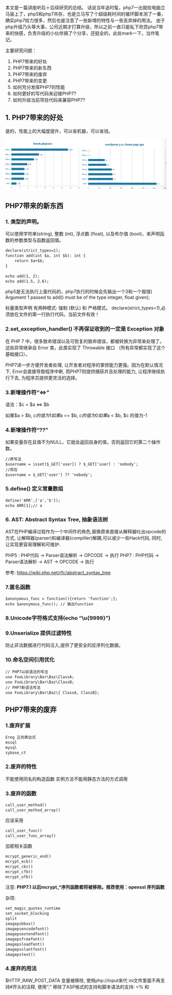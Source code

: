 本文是一篇讲座听后＋后续研究的总结。 话说当年追时髦，php7一出就给电脑立马装上了，php5和php7共存，也是立马写了个超级耗时间的循环脚本测了一番，确实php7给力很多，然后也是注意了一些新增的特性与一些丢弃掉的用法。 由于php升级乃头等大事，公司近期才打算升级，所以之前一直只能私下欣赏php7带来的快感，负责升级的小伙伴搞了个分享，还挺全的，此处mark一下，当作笔记。

主要研究问题：

1. PHP7带来的好处
2. PHP7带来的新东西
3. PHP7带来的废弃
4. PHP7带来的变更
5. 如何充分发挥PHP7的性能
6. 如何更好的写代码来迎接PHP7?
7. 如何升级当前项目代码来兼容PHP7?

## 1. PHP7带来的好处

是的，性能上的大幅度提升，可以省机器，可以省钱。

![image](images/44095BC25D9C4BC59E2F13517AF60C62.png)

## PHP7带来的新东西

### 1. 类型的声明。

可以使用字符串(string), 整数 (int), 浮点数 (float), 以及布尔值 (bool)，来声明函数的参数类型与函数返回值。

```
declare(strict_types=1);
function add(int $a, int $b): int {
    return $a+$b;
}
 
echo add(1, 2);
echo add(1.5, 2.6);
```

php5是无法执行上面代码的，php7执行的时候会先输出一个3和一个报错( Argument 1 passed to add() must be of the type integer, float given);

标量类型声明 有两种模式: 强制 (默认) 和 严格模式。
declare(strict_types=1),必须放在文件的第一行执行代码，当前文件有效！

### 2.set_exception_handler() 不再保证收到的一定是 Exception 对象

在 PHP 7 中，很多致命错误以及可恢复的致命错误，都被转换为异常来处理了。 这些异常继承自 Error 类，此类实现了 Throwable 接口 （所有异常都实现了这个基础接口）。

PHP7进一步方便开发者处理, 让开发者对程序的掌控能力更强。因为在默认情况下, Error会直接导致程序中断, 而PHP7则提供捕获并且处理的能力, 让程序继续执行下去, 为程序员提供更灵活的选择。

### 3.新增操作符“<=>”

语法：$c = $a <=> $b

如果$a > $b, $c 的值为1
如果$a == $b, $c 的值为0
如果$a < $b, $c 的值为-1

### 4.新增操作符“??”

如果变量存在且值不为NULL，它就会返回自身的值，否则返回它的第二个操作数。

```
//原写法
$username = isset($_GET['user]) ? $_GET['user] : 'nobody';
//现在
$username = $_GET['user'] ?? 'nobody';
```

### 5.define() 定义常量数组

```
define('ARR',['a','b']);
echo ARR[1];// a
```

### 6. AST: Abstract Syntax Tree, 抽象语法树

AST在PHP编译过程作为一个中间件的角色,替换原来直接从解释器吐出opcode的方式, 让解释器(parser)和编译器(compliler)解耦,可以减少一些Hack代码, 同时, 让实现更容易理解和可维护.

PHP5 : PHP代码 -> Parser语法解析 -> OPCODE -> 执行
PHP7 : PHP代码 -> Parser语法解析 -> AST -> OPCODE -> 执行

参考: https://wiki.php.net/rfc/abstract_syntax_tree

### 7.匿名函数

```
$anonymous_func = function(){return 'function';};
echo $anonymous_func(); // 输出function
```

### 8.Unicode字符格式支持(echo “\u{9999}”)

### 9.Unserialize 提供过滤特性

防止非法数据进行代码注入,提供了更安全的反序列化数据。

### 10.命名空间引用优化

```
// PHP7以前语法的写法 
use FooLibrary\Bar\Baz\ClassA; 
use FooLibrary\Bar\Baz\ClassB; 
// PHP7新语法写法 
use FooLibrary\Bar\Baz\{ ClassA, ClassB};
```

## PHP7带来的废弃

### 1.废弃扩展

```
Ereg 正则表达式 
mssql 
mysql 
sybase_ct
```

### 2.废弃的特性

不能使用同名的构造函数
实例方法不能用静态方法的方式调用

### 3.废弃的函数

```
call_user_method() 
call_user_method_array()
```

应该采用

```
call_user_func()
call_user_func_array()
```

加密相关函数

```
mcrypt_generic_end() 
mcrypt_ecb() 
mcrypt_cbc() 
mcrypt_cfb() 
mcrypt_ofb()
```

注意: **PHP7.1 以后mcrypt_\*序列函数都将被移除。推荐使用：openssl 序列函数**

杂项:

```
set_magic_quotes_runtime 
set_socket_blocking 
split 
imagepsbbox() 
imagepsencodefont() 
imagepsextendfont() 
imagepsfreefont() 
imagepsloadfont() 
imagepsslantfont() 
imagepstext()
```

### 4.废弃的用法

$HTTP_RAW_POST_DATA 变量被移除, 使用php://input来代
ini文件里面不再支持#开头的注释, 使用”;”
移除了ASP格式的支持和脚本语法的支持: <% 和 <script language=php>

## PHP 7 带来的变更

### 1.字符串处理机制修改

含有十六进制字符的字符串不再视为数字, 也不再区别对待.

```
var_dump("0x123" == "291"); // false
var_dump(is_numeric("0x123")); // false
var_dump("0xe" + "0x1"); // 0
var_dump(substr("f00", "0x1")) // foo
```

### 2.整型处理机制修改

Int64支持, 统一不同平台下的整型长度, 字符串和文件上传都支持大于2GB. 64位PHP7字符串长度可以超过2^31次方字节.

```
// 无效的八进制数字(包含大于7的数字)会报编译错误
$i = 0681; // 老版本php会把无效数字忽略。
 
// 位移负的位置会产生异常
var_dump(1 >> -1);
 
// 左位移超出位数则返回0
var_dump(1 << 64);// 0 
 
// 右位移超出会返回0或者-1
var_dump(100 >> 32);// 0 
var_dump(-100 >> 32);// -1
```

### 3.参数处理机制修改

> 不支持重复参数命名

function func(b, c) {} ; 会报错

> func_get_arg()和func_get_args()这两个方法返回参数当前的值, 而不是传入时的值, 当前的值有可能会被修改

所以需要注意，在函数第一行最好就给记录下来，否则后续有修改的话，再读取就不是传进来的初始值了。

```
function foo($x) {
    $x++;
    echo func_get_arg(0);
}
foo(1); //返回2
```

### 4.foreach修改

foreach()循环对数组内部指针不再起作用

```
$arr = [1,2,3];
foreach ($arr as &$val) {
    echo current($arr);// php7 全返回0
}
```

按照值进行循环的时候, foreach是对该数组的拷贝操作

```
$arr = [1,2,3];
foreach ($arr as $val) {
    unset($arr[1]);
}
var_dump($arr);
```

最新的php7依旧会打印出[1,2,3]。(ps：7.0.0不行) 老的会打印出[1,3]

按照引用进行循环的时候, 对数组的修改会影响循环

```
$arr = [1];
foreach ($arr as $val) {
    var_dump($val);
    $arr[1]=2;
}
```

最新的php7依旧会追加新增元素的循环。(ps：7.0.0不行)

### 5. list修改

不再按照相反的顺序赋值

```
//$arr将会是[1,2,3]而不是之前的[3,2,1]
list($arr[], $arr[], $arr[]) = [1,2,3];
```

不再支持字符串拆分功能

```
// $x = null 并且 $y = null
$str = 'xy';
list($x, $y) = $str;
```

空的list()赋值不再允许

```
list() = [123];
```

list()现在也适用于数组对象

```
list($a, $b) = (object)new ArrayObject([0, 1]);
```

### 6.变量处理机制修改

对变量、属性和方法的间接调用现在将严格遵循从左到右的顺序来解析，而不是之前的混杂着几个特殊案例的情况。下面这张表说明了这个解析顺序的变化。

![image](images/B0A6CB90802E4842B60684FB44C082F1.png)

引用赋值时自动创建的数组元素或者对象属性顺序和以前不同了

```
$arr = [];
$arr['a'] = &$arr['b'];
$arr['b'] = 1;
// php7: ['a' => 1, 'b' => 1]
// php5: ['b' => 1, 'a' => 1]
```

### 7.杂项

1.debug_zval_dump() 现在打印 “int” 替代 “long”, 打印 “float” 替代 “double”

2.dirname() 增加了可选的第二个参数, depth, 获取当前目录向上 depth 级父目录的名称。

3.getrusage() 现在支持 Windows.mktime() and gmmktime() 函数不再接受 is_dst 参数。

4.preg_replace() 函数不再支持 “\e” (PREG_REPLACE_EVAL). 应当使用 preg_replace_callback() 替代。

5.setlocale() 函数不再接受 category 传入字符串。 应当使用 LC_* 常量。

6.exec(), system() and passthru() 函数对 NULL 增加了保护.

7.shmop_open() 现在返回一个资源而非一个int， 这个资源可以传给shmop_size(), shmop_write(), shmop_read(), shmop_close() 和 shmop_delete().

8.为了避免内存泄露，xml_set_object() 现在在执行结束时需要手动清除 $parse。

9.curl_setopt 设置项CURLOPT_SAFE_UPLOAD变更

TRUE 禁用 @ 前缀在 CURLOPT_POSTFIELDS 中发送文件。 意味着 @ 可以在字段中安全得使用了。 可使用 CURLFile作为上传的代替。 PHP 5.5.0 中添加，默认值 FALSE。 PHP 5.6.0 改默认值为 TRUE。. PHP 7 删除了此选项， 必须使用 CURLFile interface 来上传文件。

## 如何充分发挥PHP7的性能

### 1.开启Opcache

```
zend_extension=opcache.so 
opcache.enable=1 
opcache.enable_cli=1
```

### 2.使用GCC 4.8以上进行编译

只有GCC 4.8以上PHP才会开启Global Register for opline and execute_data支持, 这个会带来5%左右的性能提升(Wordpres的QPS角度衡量)

### 3.开启HugePage （根据系统内存决定）

![image](images/5F58A62243234463958320151BE1103D.png)

### 4.PGO (Profile Guided Optimization）

第一次编译成功后，用项目代码去训练PHP，会产生一些profile信息，最后根据这些信息第二次gcc编译PHP就可以得到量身定做的PHP7

需要选择在你要优化的场景中: 访问量最大的, 耗时最多的, 资源消耗最重的一个页面.

参考: http://www.laruence.com/2015/06/19/3063.html
参考: http://www.laruence.com/2015/12/04/3086.html

## 如何更好的写代码来迎接PHP7?

- 不使用php7废弃的方法，扩展
- 使用2个版本都兼容的语法特性【 list ,foreach, func_get_arg 等】

## 如何升级当前项目代码来兼容PHP7?

逐步剔除php7不支持的代码
检测工具：https://github.com/sstalle/php7cc

![image](images/8059474F32BB4BE3B0B8C10E624CFE8B.png)

## 更多资料

[官方5.6.x移植7.0.x 文档](http://php.net/manual/zh/migration70.incompatible.php)
[Laruence 让PHP7达到最高性能的tips](http://www.laruence.com/2015/12/04/3086.html)
[博客-PHP7特征](http://blog.csdn.net/black_ox/article/details/50354619)
[Zval的变更](https://github.com/laruence/php7-internal/blob/master/zval.md)